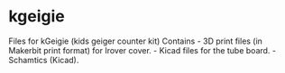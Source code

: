 # kgeigie
Files for kGeigie (kids geiger counter kit)
Contains
    - 3D print files (in Makerbit print format) for Irover cover.
    - Kicad files for the tube board.
    - Schamtics (Kicad).
